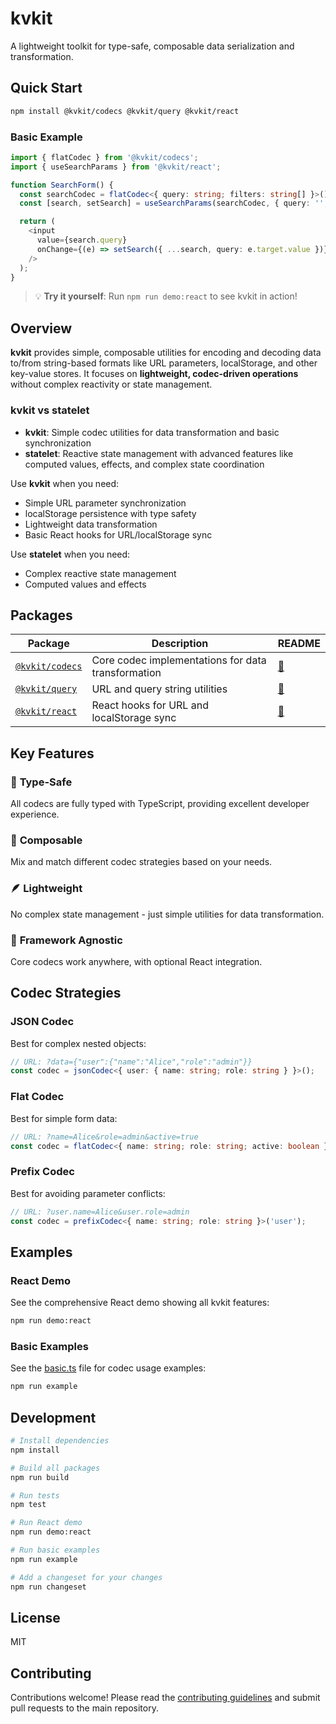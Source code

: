 # kvkit

A lightweight toolkit for type-safe, composable data serialization and transformation.

## Quick Start

```bash
npm install @kvkit/codecs @kvkit/query @kvkit/react
```

### Basic Example

```typescript
import { flatCodec } from '@kvkit/codecs';
import { useSearchParams } from '@kvkit/react';

function SearchForm() {
  const searchCodec = flatCodec<{ query: string; filters: string[] }>();
  const [search, setSearch] = useSearchParams(searchCodec, { query: '', filters: [] });

  return (
    <input 
      value={search.query}
      onChange={(e) => setSearch({ ...search, query: e.target.value })}
    />
  );
}
```

> 💡 **Try it yourself**: Run `npm run demo:react` to see kvkit in action!

## Overview

**kvkit** provides simple, composable utilities for encoding and decoding data to/from string-based formats like URL parameters, localStorage, and other key-value stores. It focuses on **lightweight, codec-driven operations** without complex reactivity or state management.

### kvkit vs statelet

- **kvkit**: Simple codec utilities for data transformation and basic synchronization
- **statelet**: Reactive state management with advanced features like computed values, effects, and complex state coordination

Use **kvkit** when you need:
- Simple URL parameter synchronization
- localStorage persistence with type safety
- Lightweight data transformation
- Basic React hooks for URL/localStorage sync

Use **statelet** when you need:
- Complex reactive state management
- Computed values and effects
## Packages

| Package | Description | README |
|---------|-------------|---------|
| [`@kvkit/codecs`](./packages/codecs) | Core codec implementations for data transformation | [📖](./packages/codecs/README.md) |
| [`@kvkit/query`](./packages/query) | URL and query string utilities | [📖](./packages/query/README.md) |
| [`@kvkit/react`](./packages/react) | React hooks for URL and localStorage sync | [📖](./packages/react/README.md) |

## Key Features

### 🎯 **Type-Safe**
All codecs are fully typed with TypeScript, providing excellent developer experience.

### 🧩 **Composable**
Mix and match different codec strategies based on your needs.

### 🪶 **Lightweight**
No complex state management - just simple utilities for data transformation.

### 🔄 **Framework Agnostic**
Core codecs work anywhere, with optional React integration.

## Codec Strategies

### JSON Codec
Best for complex nested objects:
```typescript
// URL: ?data={"user":{"name":"Alice","role":"admin"}}
const codec = jsonCodec<{ user: { name: string; role: string } }>();
```

### Flat Codec  
Best for simple form data:
```typescript
// URL: ?name=Alice&role=admin&active=true
const codec = flatCodec<{ name: string; role: string; active: boolean }>();
```

### Prefix Codec
Best for avoiding parameter conflicts:
```typescript
// URL: ?user.name=Alice&user.role=admin
const codec = prefixCodec<{ name: string; role: string }>('user');
```

## Examples

### React Demo
See the comprehensive React demo showing all kvkit features:

```bash
npm run demo:react
```

### Basic Examples
See the [basic.ts](./examples/basic.ts) file for codec usage examples:

```bash
npm run example
```

## Development

```bash
# Install dependencies
npm install

# Build all packages
npm run build

# Run tests
npm test

# Run React demo
npm run demo:react

# Run basic examples
npm run example

# Add a changeset for your changes
npm run changeset
```

## License

MIT

## Contributing

Contributions welcome! Please read the [contributing guidelines](./CONTRIBUTING.md) and submit pull requests to the main repository.
